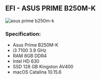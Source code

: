 ## EFI - ASUS PRIME B250M-K
![asus prime b250m-k](https://c1.neweggimages.com/ProductImage/13-132-948-V01.jpg)


### Specification:
 - Asus Prime B250M-K
 - i3 7100 3.9 GHz
 - RAM 8GB DDR4
 - Intel HD 630
 - SSD 128 GB Kingston AV400
 - macOS Catalina 10.15.6
